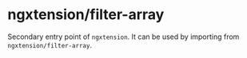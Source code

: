 # ngxtension/filter-array

Secondary entry point of `ngxtension`. It can be used by importing from `ngxtension/filter-array`.
